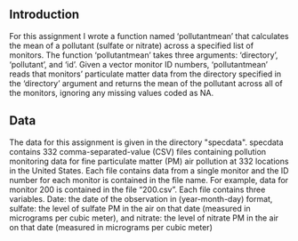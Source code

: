 ## Introduction
For this assignment I wrote a function named ‘pollutantmean’ that calculates the mean of a pollutant (sulfate or nitrate) across a specified list of monitors. The function ‘pollutantmean’ takes three arguments: ‘directory’, ‘pollutant’, and ‘id’. Given a vector monitor ID numbers, ‘pollutantmean’ reads that monitors’ particulate matter data from the directory specified in the ‘directory’ argument and returns the mean of the pollutant across all of the monitors, ignoring any missing values coded as NA.

## Data
The data for this assignment is given in the directory "specdata".  specdata contains 332 comma-separated-value (CSV) files containing pollution monitoring data for fine particulate matter (PM) air pollution at 332 locations in the United States. Each file contains data from a single monitor and the ID number for each monitor is contained in the file name. For example, data for monitor 200 is contained in the file “200.csv”. Each file contains three variables. Date: the date of the observation in (year-month-day) format, sulfate: the level of sulfate PM in the air on that date (measured in micrograms per cubic meter), and nitrate: the level of nitrate PM in the air on that date (measured in micrograms per cubic meter)

